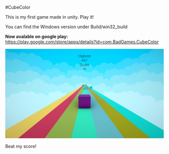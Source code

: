 #CubeColor

This is my first game made in unity. Play it!

You can find the Windows version under Build/win32_build

**Now avalable on google play:**<br/>
https://play.google.com/store/apps/details?id=com.BadGames.CubeColor

<img src="./CubeColor_preview.jpg" width=600px></img>

Beat my score!